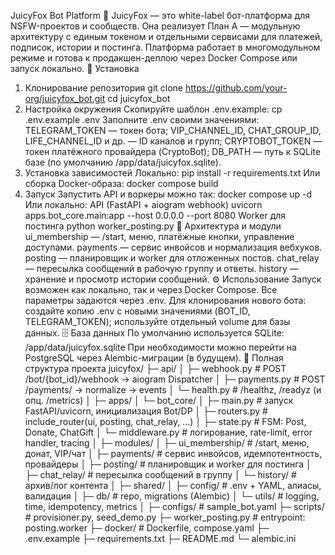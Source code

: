JuicyFox Bot Platform 🦊
JuicyFox — это white-label бот-платформа для NSFW-проектов и сообществ.
Она реализует План A — модульную архитектуру с единым токеном и отдельными сервисами для платежей, подписок, истории и постинга.
Платформа работает в многомодульном режиме и готова к продакшен-деплою через Docker Compose или запуск локально.
🚀 Установка
1. Клонирование репозитория
git clone https://github.com/your-org/juicyfox_bot.git
cd juicyfox_bot
2. Настройка окружения
Скопируйте шаблон .env.example:
cp .env.example .env
Заполните .env своими значениями:
TELEGRAM_TOKEN — токен бота;
VIP_CHANNEL_ID, CHAT_GROUP_ID, LIFE_CHANNEL_ID и др. — ID каналов и групп;
CRYPTOBOT_TOKEN — токен платёжного провайдера (CryptoBot);
DB_PATH — путь к SQLite базе (по умолчанию /app/data/juicyfox.sqlite).
3. Установка зависимостей
Локально:
pip install -r requirements.txt
Или сборка Docker-образа:
docker compose build
4. Запуск
Запустить API и воркеры можно так:
docker compose up -d
Или локально:
API (FastAPI + aiogram webhook)
uvicorn apps.bot_core.main:app --host 0.0.0.0 --port 8080
Worker для постинга
python worker_posting.py
🧩 Архитектура и модули
ui_membership — /start, меню, платёжные кнопки, управление доступами.
payments — сервис инвойсов и нормализация вебхуков.
posting — планировщик и worker для отложенных постов.
chat_relay — пересылка сообщений в рабочую группу и ответы.
history — хранение и просмотр истории сообщений.
⚙️ Использование
Запуск возможен как локально, так и через Docker Compose.
Все параметры задаются через .env.
Для клонирования нового бота:
создайте копию .env с новыми значениями (BOT_ID, TELEGRAM_TOKEN);
используйте отдельный volume для базы данных.
🗄️ База данных
По умолчанию используется SQLite:
/app/data/juicyfox.sqlite
При необходимости можно перейти на PostgreSQL через Alembic-миграции (в будущем).
📂 Полная структура проекта
juicyfox/
├─ api/
│  ├─ webhook.py           # POST /bot/{bot_id}/webhook → aiogram Dispatcher
│  ├─ payments.py          # POST /payments/<provider> → normalize → events
│  └─ health.py            # /healthz, /readyz (и опц. /metrics)
│
├─ apps/
│  └─ bot_core/
│      ├─ main.py          # запуск FastAPI/uvicorn, инициализация Bot/DP
│      ├─ routers.py       # include_router(ui, posting, chat_relay, …)
│      ├─ state.py         # FSM: Post, Donate, ChatGift
│      └─ middleware.py    # логирование, rate-limit, error handler, tracing
│
├─ modules/
│  ├─ ui_membership/       # /start, меню, донат, VIP/чат
│  ├─ payments/            # сервис инвойсов, идемпотентность, провайдеры
│  ├─ posting/             # планировщик и worker для постинга
│  ├─ chat_relay/          # пересылка сообщений в группу
│  └─ history/             # архив/лог контента
│
├─ shared/
│  ├─ config/              # .env + YAML, алиасы, валидация
│  ├─ db/                  # repo, migrations (Alembic)
│  └─ utils/               # logging, time, idempotency, metrics
│
├─ configs/                # sample_bot.yaml
├─ scripts/                # provisioner.py, seed_demo.py
├─ worker_posting.py       # entrypoint: posting.worker
├─ docker/                 # Dockerfile, compose.yaml
├─ .env.example
├─ requirements.txt
├─ README.md
└─ alembic.ini
